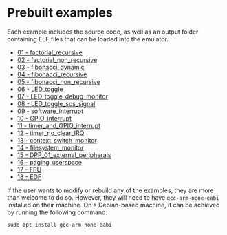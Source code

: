 # Prebuilt examples

Each example includes the source code, as well as an output folder containing ELF files that can be loaded into the emulator.

- [01 - factorial_recursive](01-factorial_recursive/README.md)
- [02 - factorial_non_recursive](02-factorial_non_recursive/README.md)
- [03 - fibonacci_dynamic](03-fibonacci_dynamic/README.md)
- [04 - fibonacci_recursive](04-fibonacci_recursive/README.md)
- [05 - fibonacci_non_recursive](05-fibonacci_non_recursive/README.md)
- [06 - LED_toggle](06-LED_toggle/README.md)
- [07 - LED_toggle_debug_monitor](07-LED_toggle_debug_monitor/README.md)
- [08 - LED_toggle_sos_signal](08-LED_toggle_sos_signal/README.md)
- [09 - software_interrupt](09-software_interrupt/README.md)
- [10 - GPIO_interrupt](10-GPIO_interrupt/README.md)
- [11 - timer_and_GPIO_interrupt](11-timer_and_GPIO_interrupt/README.md)
- [12 - timer_no_clear_IRQ](12-timer_no_clear_IRQ/README.md)
- [13 - context_switch_monitor](13-context_switch_monitor/README.md)
- [14 - filesystem_monitor](14-filesystem_monitor/README.md)
- [15 - DPP_01_external_peripherals](15-DPP_01_external_peripherals/README.md)
- [16 - paging_userspace](16-paging_userspace/README.md)
- [17 - FPU](17-FPU/README.md)
- [18 - EDF](18-EDF/README.md)

If the user wants to modify or rebuild any of the examples, they are more than welcome to do so. However, they will need to have `gcc-arm-none-eabi` installed on their machine. On a Debian-based machine, it can be achieved by running the following command:

```
sudo apt install gcc-arm-none-eabi
```